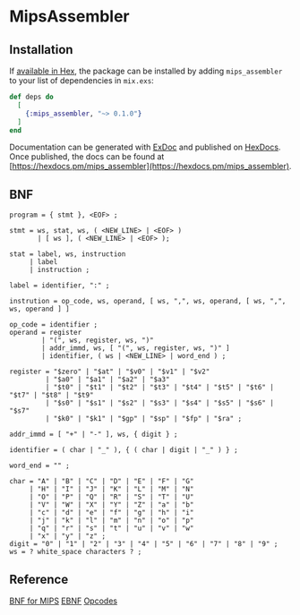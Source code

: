 # MipsAssembler

## Installation

If [available in Hex](https://hex.pm/docs/publish), the package can be installed
by adding `mips_assembler` to your list of dependencies in `mix.exs`:

```elixir
def deps do
  [
    {:mips_assembler, "~> 0.1.0"}
  ]
end
```

Documentation can be generated with [ExDoc](https://github.com/elixir-lang/ex_doc)
and published on [HexDocs](https://hexdocs.pm). Once published, the docs can
be found at [https://hexdocs.pm/mips_assembler](https://hexdocs.pm/mips_assembler).

## BNF

```EBNF
program = { stmt }, <EOF> ;

stmt = ws, stat, ws, ( <NEW_LINE> | <EOF> )
       | [ ws ], ( <NEW_LINE> | <EOF> );

stat = label, ws, instruction
     | label
     | instruction ;

label = identifier, ":" ;

instrution = op_code, ws, operand, [ ws, ",", ws, operand, [ ws, ",", ws, operand ] ]

op_code = identifier ;
operand = register
        | "(", ws, register, ws, ")"
        | addr_immd, ws, [ "(", ws, register, ws, ")" ]
        | identifier, ( ws | <NEW_LINE> | word_end ) ;

register = "$zero" | "$at" | "$v0" | "$v1" | "$v2"
         | "$a0" | "$a1" | "$a2" | "$a3"
         | "$t0" | "$t1" | "$t2" | "$t3" | "$t4" | "$t5" | "$t6" | "$t7" | "$t8" | "$t9"
         | "$s0" | "$s1" | "$s2" | "$s3" | "$s4" | "$s5" | "$s6" | "$s7"
         | "$k0" | "$k1" | "$gp" | "$sp" | "$fp" | "$ra" ;

addr_immd = [ "+" | "-" ], ws, { digit } ;

identifier = ( char | "_" ), { ( char | digit | "_" ) } ;

word_end = "" ;

char = "A" | "B" | "C" | "D" | "E" | "F" | "G"
     | "H" | "I" | "J" | "K" | "L" | "M" | "N"
     | "O" | "P" | "Q" | "R" | "S" | "T" | "U"
     | "V" | "W" | "X" | "Y" | "Z" | "a" | "b"
     | "c" | "d" | "e" | "f" | "g" | "h" | "i"
     | "j" | "k" | "l" | "m" | "n" | "o" | "p"
     | "q" | "r" | "s" | "t" | "u" | "v" | "w"
     | "x" | "y" | "z" ;
digit = "0" | "1" | "2" | "3" | "4" | "5" | "6" | "7" | "8" | "9" ;
ws = ? white_space characters ? ;
```

## Reference

[BNF for MIPS](https://www.cse.iitd.ac.in/~nvkrishna/courses/winter07/grammar+spec/mips.html)
[EBNF](https://en.wikipedia.org/wiki/Extended_Backus%E2%80%93Naur_form)
[Opcodes](https://opencores.org/projects/plasma/opcodes)
